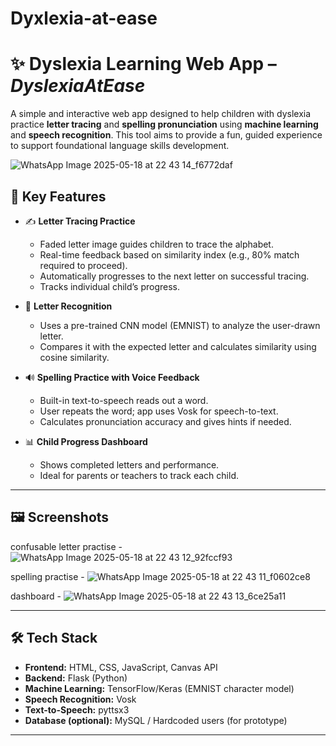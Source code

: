 # Dyxlexia-at-ease

# ✨ Dyslexia Learning Web App – *DyslexiaAtEase*

A simple and interactive web app designed to help children with dyslexia practice **letter tracing** and **spelling pronunciation** using **machine learning** and **speech recognition**. This tool aims to provide a fun, guided experience to support foundational language skills development.

![WhatsApp Image 2025-05-18 at 22 43 14_f6772daf](https://github.com/user-attachments/assets/8fb5e34a-0a0d-40ef-9861-38730c1560dd)


## 🧠 Key Features

- ✍️ **Letter Tracing Practice**
  - Faded letter image guides children to trace the alphabet.
  - Real-time feedback based on similarity index (e.g., 80% match required to proceed).
  - Automatically progresses to the next letter on successful tracing.
  - Tracks individual child’s progress.

- 🧪 **Letter Recognition**
  - Uses a pre-trained CNN model (EMNIST) to analyze the user-drawn letter.
  - Compares it with the expected letter and calculates similarity using cosine similarity.

- 🔊 **Spelling Practice with Voice Feedback**
  - Built-in text-to-speech reads out a word.
  - User repeats the word; app uses Vosk for speech-to-text.
  - Calculates pronunciation accuracy and gives hints if needed.

- 📊 **Child Progress Dashboard**
  - Shows completed letters and performance.
  - Ideal for parents or teachers to track each child.

---

## 🖼️ Screenshots

confusable letter practise -
![WhatsApp Image 2025-05-18 at 22 43 12_92fccf93](https://github.com/user-attachments/assets/a8a27c61-ff77-402d-a03f-e2fa19c64388)

spelling practise -
![WhatsApp Image 2025-05-18 at 22 43 11_f0602ce8](https://github.com/user-attachments/assets/46de7d16-b7a0-4d40-a47c-72106a8c949e)

dashboard - 
![WhatsApp Image 2025-05-18 at 22 43 13_6ce25a11](https://github.com/user-attachments/assets/cf7acb73-f2a1-4034-b6d2-c31d0921c18e)



---
## 🛠️ Tech Stack

- **Frontend:** HTML, CSS, JavaScript, Canvas API
- **Backend:** Flask (Python)
- **Machine Learning:** TensorFlow/Keras (EMNIST character model)
- **Speech Recognition:** Vosk
- **Text-to-Speech:** pyttsx3
- **Database (optional):** MySQL / Hardcoded users (for prototype)

---



